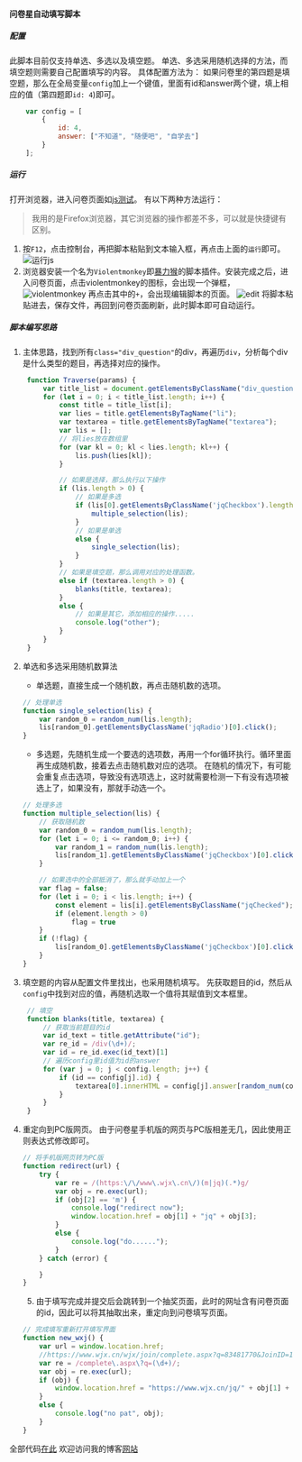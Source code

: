 #### 问卷星自动填写脚本

##### 配置
此脚本目前仅支持单选、多选以及填空题。
单选、多选采用随机选择的方法，而填空题则需要自己配置填写的内容。
具体配置方法为：
    如果问卷里的第四题是填空题，那么在全局变量`config`加上一个键值，里面有id和answer两个键，填上相应的值（第四题即`id: 4`)即可。
```javascript
    var config = [
        {
            id: 4,
            answer: ["不知道", "随便吧", "自学去"]
        }
    ];

```



##### 运行
打开浏览器，进入问卷页面如[js测试](https://www.wjx.cn/jq/83481770.aspx)。
有以下两种方法运行：
> 我用的是Firefox浏览器，其它浏览器的操作都差不多，可以就是快捷键有区别。
1. 按`F12`，点击控制台，再把脚本粘贴到文本输入框，再点击上面的`运行`即可。
    ![运行js](http://image.jinl1874.xyz/img/20200630132036.png)
2. 浏览器安装一个名为`Violentmonkey`即[暴力猴](https://violentmonkey.github.io/get-it/)的脚本插件。安装完成之后，进入问卷页面，点击violentmonkey的图标，会出现一个弹框，
   ![violentmonkey](http://image.jinl1874.xyz/img/20200630133801.png)
   再点击其中的`+`，会出现编辑脚本的页面。
   ![edit](http://image.jinl1874.xyz/img/20200630134305.png)
   将脚本粘贴进去，保存文件，再回到问卷页面刷新，此时脚本即可自动运行。


##### 脚本编写思路
1. 主体思路，找到所有`class="div_question"`的div，再遍历`div`，分析每个div是什么类型的题目，再选择对应的操作。
   ```JavaScript
    function Traverse(params) {
        var title_list = document.getElementsByClassName("div_question");
        for (let i = 0; i < title_list.length; i++) {
            const title = title_list[i];
            var lies = title.getElementsByTagName("li");
            var textarea = title.getElementsByTagName("textarea");
            var lis = [];
            // 将lies放在数组里
            for (var kl = 0; kl < lies.length; kl++) {
                lis.push(lies[kl]);
            }

            // 如果是选择，那么执行以下操作
            if (lis.length > 0) {
                // 如果是多选
                if (lis[0].getElementsByClassName('jqCheckbox').length > 0) {
                    multiple_selection(lis);
                }
                // 如果是单选
                else {
                    single_selection(lis);
                }
            }
            // 如果是填空题，那么调用对应的处理函数。
            else if (textarea.length > 0) {
                blanks(title, textarea);
            }
            else {
                // 如果是其它，添加相应的操作.....
                console.log("other");
            }
        }
    }
   ```
2. 单选和多选采用随机数算法
    * 单选题，直接生成一个随机数，再点击随机数的选项。
    ```JavaScript
    // 处理单选
    function single_selection(lis) {
        var random_0 = random_num(lis.length);
        lis[random_0].getElementsByClassName('jqRadio')[0].click();
    }
    ```
    * 多选题，先随机生成一个要选的选项数，再用一个for循环执行。循环里面再生成随机数，接着去点击随机数对应的选项。
    在随机的情况下，有可能会重复点击选项，导致没有选项选上，这时就需要检测一下有没有选项被选上了，如果没有，那就手动选一个。
    ```JavaScript
    // 处理多选
    function multiple_selection(lis) {
        // 获取随机数
        var random_0 = random_num(lis.length);
        for (let i = 0; i <= random_0; i++) {
            var random_1 = random_num(lis.length);
            lis[random_1].getElementsByClassName('jqCheckbox')[0].click();
        }

        // 如果选中的全部抵消了，那么就手动加上一个
        var flag = false;
        for (let i = 0; i < lis.length; i++) {
            const element = lis[i].getElementsByClassName("jqChecked");
            if (element.length > 0)
                flag = true
        }
        if (!flag) {
            lis[random_0].getElementsByClassName('jqCheckbox')[0].click();
        }
    }
    ```
3. 填空题的内容从配置文件里找出，也采用随机填写。
   先获取题目的id，然后从`config`中找到对应的值，再随机选取一个值将其赋值到文本框里。
   ```JavaScript
    // 填空
    function blanks(title, textarea) {
        // 获取当前题目的id
        var id_text = title.getAttribute("id");
        var re_id = /div(\d+)/;
        var id = re_id.exec(id_text)[1]
        // 遍历config里id值为id的answer
        for (var j = 0; j < config.length; j++) {
            if (id == config[j].id) {
                textarea[0].innerHTML = config[j].answer[random_num(config[j].answer.length)];
            }
        }
    }
   ```

4. 重定向到PC版网页。
   由于问卷星手机版的网页与PC版相差无几，因此使用正则表达式修改即可。
    ```JavaScript
    // 将手机版网页转为PC版
    function redirect(url) {
        try {
            var re = /(https:\/\/www\.wjx\.cn\/)(m|jq)(.*)g/
            var obj = re.exec(url);
            if (obj[2] == 'm') {
                console.log("redirect now");
                window.location.href = obj[1] + "jq" + obj[3];
            }
            else {
                console.log("do......");
            }
        } catch (error) {

        }
    }
    ```
    5. 由于填写完成并提交后会跳转到一个抽奖页面，此时的网址含有问卷页面的id，因此可以将其抽取出来，重定向到问卷填写页面。
    ```JavaScript
    // 完成填写重新打开填写界面
    function new_wxj() {
        var url = window.location.href;
        //https://www.wjx.cn/wjx/join/complete.aspx?q=83481770&JoinID=106588372552&jidx=1&s=&njqj=1
        var re = /complete\.aspx\?q=(\d+)/;
        var obj = re.exec(url);
        if (obj) {
            window.location.href = "https://www.wjx.cn/jq/" + obj[1] + ".aspx";
        }
        else {
            console.log("no pat", obj);
        }
    }
    ```

全部代码[在此](https://github.com/jinl1874/Javascript)
欢迎访问我的博客[网站](https://jinl1874.xyz)